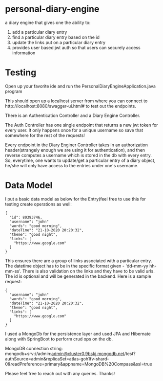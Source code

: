 # personal-diary-engine
a diary engine that gives one the ability to:

1. add a particular diary entry
2. find a particular diary entry based on the id
3. update the links put on a particular diary entry
4. provides user based jwt auth so that users can securely access information

# Testing
Open up your favorite ide and run the PersonalDiaryEngineApplication.java program

This should open up a localhost server from where you can connect to http://localhost:8080/swagger-ui.html# to test out the endpoints.

There is an Authentication Controller and a Diary Engine Controller.

The Auth Controller has one single endpoint that returns a new jwt token for every user. It only happens once for a unique username so save that somewhere for the rest of the requests!

Every endpoint in the Diary Enginer Controller takes in an authorization header(strangely enough we are using it for authentication), and then reverse computes a username which is stored in the db with every entry. So, everytime, one wants to update/get a particular entry of a diary object, he/she will only have access to the entries under one's username. 

# Data Model
I put a basic data model as below for the Entry(feel free to use this for testing create operations as well:
```
{
  "id": 80393746,
  "username": "john" 
  "words": "good morning",
  "dateTime": "21-10-2020 20:20:32",
  "theme": "good night",
  "links": [
    "https://www.google.com"
  ]
}
```
This ensures there are a group of links associated with a particular entry. The datetime object has to be in the specific format given - 'dd-mm-yy hh-mm-ss'. There is also validation on the links and they have to be valid urls. The id is optional and will be generated in the backend. Here is a sample request:
```
{
  "username": "john" 
  "words": "good morning",
  "dateTime": "21-10-2020 20:20:32",
  "theme": "good night",
  "links": [
    "https://www.google.com"
  ]
}
```

I used a MongoDb for the persistence layer and used JPA and Hibernate along with SpringBoot to perform crud ops on the db. 

MongoDB connection string: mongodb+srv://admin:admin@cluster0.9bskj.mongodb.net/test?authSource=admin&replicaSet=atlas-goh1fv-shard-0&readPreference=primary&appname=MongoDB%20Compass&ssl=true


Please feel free to reach out with any queries. Thanks!

